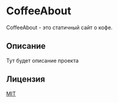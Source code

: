 # CoffeeAbout

CoffeeAbout - это статичный сайт о кофе.

## Описание

Тут будет описание проекта

## Лицензия

[MIT](./LICENSE)